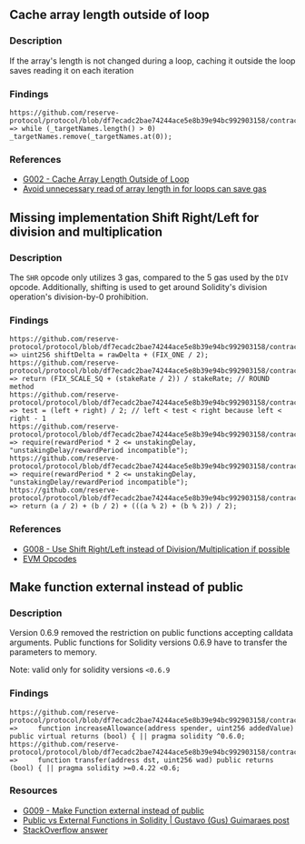 ## Cache array length outside of loop

### Description
If the array's length is not changed during a loop, caching it outside the loop saves reading it on each iteration

### Findings
```
https://github.com/reserve-protocol/protocol/blob/df7ecadc2bae74244ace5e8b39e94bc992903158/contracts/p1/BasketHandler.sol#L523 => while (_targetNames.length() > 0) _targetNames.remove(_targetNames.at(0));
```

### References

- [G002 - Cache Array Length Outside of Loop](https://github.com/byterocket/c4-common-issues/blob/main/0-Gas-Optimizations.md#g002---cache-array-length-outside-of-loop)
- [Avoid unnecessary read of array length in for loops can save gas](https://github.com/code-423n4/2021-11-badgerzaps-findings/issues/36)



## Missing implementation Shift Right/Left for division and multiplication

### Description

The `SHR` opcode only utilizes 3 gas, compared to the 5 gas used by the `DIV` opcode. Additionally, shifting is used to get around Solidity's division operation's division-by-0 prohibition.

### Findings

```
https://github.com/reserve-protocol/protocol/blob/df7ecadc2bae74244ace5e8b39e94bc992903158/contracts/p1/BasketHandler.sol#L372 => uint256 shiftDelta = rawDelta + (FIX_ONE / 2);
https://github.com/reserve-protocol/protocol/blob/df7ecadc2bae74244ace5e8b39e94bc992903158/contracts/p1/StRSR.sol#L427 => return (FIX_SCALE_SQ + (stakeRate / 2)) / stakeRate; // ROUND method
https://github.com/reserve-protocol/protocol/blob/df7ecadc2bae74244ace5e8b39e94bc992903158/contracts/p1/StRSR.sol#L453 => test = (left + right) / 2; // left < test < right because left < right - 1
https://github.com/reserve-protocol/protocol/blob/df7ecadc2bae74244ace5e8b39e94bc992903158/contracts/p1/StRSR.sol#L816 => require(rewardPeriod * 2 <= unstakingDelay, "unstakingDelay/rewardPeriod incompatible");
https://github.com/reserve-protocol/protocol/blob/df7ecadc2bae74244ace5e8b39e94bc992903158/contracts/p1/StRSR.sol#L824 => require(rewardPeriod * 2 <= unstakingDelay, "unstakingDelay/rewardPeriod incompatible");
https://github.com/reserve-protocol/protocol/blob/df7ecadc2bae74244ace5e8b39e94bc992903158/contracts/plugins/mocks/vendor/EasyAuction.sol#L430 => return (a / 2) + (b / 2) + (((a % 2) + (b % 2)) / 2);
```

### References
- [G008 - Use Shift Right/Left instead of Division/Multiplication if possible](https://github.com/byterocket/c4-common-issues/blob/main/0-Gas-Optimizations.md#g008---use-shift-rightleft-instead-of-divisionmultiplication-if-possible)
- [EVM Opcodes](https://www.evm.codes/)



## Make function external instead of public

### Description

Version 0.6.9 removed the restriction on public functions accepting calldata arguments. Public functions for Solidity versions 0.6.9 have to transfer the parameters to memory.

Note: valid only for solidity versions `<0.6.9`

### Findings
```
https://github.com/reserve-protocol/protocol/blob/df7ecadc2bae74244ace5e8b39e94bc992903158/contracts/plugins/aave/ERC20.sol#L188 =>     function increaseAllowance(address spender, uint256 addedValue) public virtual returns (bool) { || pragma solidity ^0.6.0;
https://github.com/reserve-protocol/protocol/blob/df7ecadc2bae74244ace5e8b39e94bc992903158/contracts/plugins/mocks/WETH.sol#L59 =>     function transfer(address dst, uint256 wad) public returns (bool) { || pragma solidity >=0.4.22 <0.6;
```

### Resources

- [G009 - Make Function external instead of public](https://github.com/byterocket/c4-common-issues/blob/main/0-Gas-Optimizations.md/#g009---make-function-external-instead-of-public)
- [Public vs External Functions in Solidity | Gustavo (Gus) Guimaraes post](https://gus-tavo-guim.medium.com/public-vs-external-functions-in-solidity-b46bcf0ba3ac)
- [StackOverflow answer](https://ethereum.stackexchange.com/questions/19380/external-vs-public-best-practices?answertab=active#tab-top)